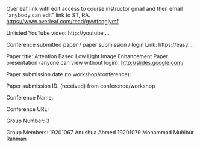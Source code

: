 Overleaf link with edit access to course instructor gmail and then email "anybody can edit" link to ST, RA.
https://www.overleaf.com/read/gvvtfcngjymf

Unlisted YouTube video:
http://youtube....

Conference submitted paper / paper submission / login Link:
https://easy....

Paper title:
Attention Based Low Light Image Enhancement
Paper presentation (anyone can view without login):
http://slides.google.com/

Paper submission date (to workshop/conference):


Paper submission ID: (received) from conference/workshop

Conference Name:


Conference URL:

Group Number:
3

Group Members:
19201067 Anushua Ahmed
19201079 Mohammad Muhibur Rahman
